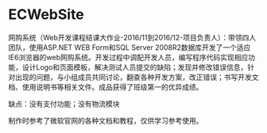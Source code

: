 # ECWebSite

网购系统（Web开发课程结课大作业-2016/11到2016/12-项目负责人）：带领四人团队，使用ASP.NET WEB Form和SQL Server 2008R2数据库开发了一个适应IE6浏览器的web网购系统。开发过程中调配开发人员，编写程序代码实现相应功能，设计Logo和页面模板，解决测试人员提交的缺陷；发现并修改错误信息，针对出现的问题，与小组成员共同讨论，翻查各种开发方案，改正错误；书写开发文档、使用说明书等相关文件。成品获得了班级第一的优异成绩。

缺点：没有支付功能；没有物流模块

制作时参考了微软官网的各种文档和教程，仅供学习参考使用。

